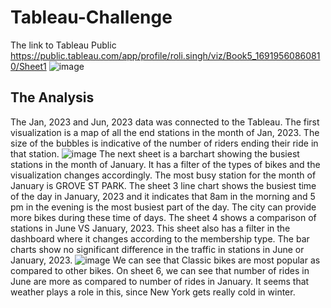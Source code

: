 # Tableau-Challenge
The link to Tableau Public https://public.tableau.com/app/profile/roli.singh/viz/Book5_16919560860810/Sheet1
![image](https://github.com/rolisingh10/Tableau-Challenge/assets/128007832/4567c928-f21d-4933-ba14-3427b9dac291)

## The Analysis

  The Jan, 2023 and Jun, 2023 data was connected to the Tableau. The first visualization is a map of all the end stations in the month of Jan, 2023. The size of the bubbles is indicative of the number of riders ending their ride in that station.
![image](https://github.com/rolisingh10/Tableau-Challenge/assets/128007832/1ea5e8d2-82e9-4f78-8867-ba4c32887ca2)
  The next sheet is a barchart showing the busiest stations in the month of January. It has a filter of the types of bikes and the visualization changes accordingly. The most busy station for the month of January is GROVE ST PARK.
  The sheet 3 line chart shows the busiest time of the day in January, 2023 and it indicates that 8am in the morning and 5 pm in the evening is the most busiest part of the day. The city can provide more bikes during these time of days.
The sheet 4 shows a comparison of stations in June VS January, 2023. This sheet also has a filter in the dashboard where it changes according to the membership type. The bar charts show no significant difference in the traffic in stations in June or January, 2023. 
![image](https://github.com/rolisingh10/Tableau-Challenge/assets/128007832/ff7da1b9-660d-42eb-9919-9a018483a9f3)
We can see that Classic bikes are most popular as compared to other bikes.
On sheet 6, we can see that number of rides in June are more as compared to number of rides in January. It seems that weather plays a role in this, since New York gets really cold in winter.
